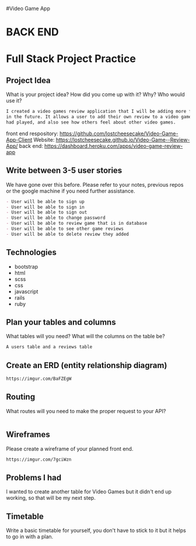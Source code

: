 #Video Game App

# BACK END
# Full Stack Project Practice


## Project Idea

What is your project idea?  How did you come up with it? Why? Who would use it?

```md
I created a video games review application that I will be adding more features
in the future. It allows a user to add their own review to a video game they
had played, and also see how others feel about other video games.
```
front end respository: https://github.com/lostcheesecake/Video-Game-App-Client
Website: https://lostcheesecake.github.io/Video-Game--Review-App/
back end: https://dashboard.heroku.com/apps/video-game-review-app

## Write between 3-5 user stories

We have gone over this before. Please refer to your notes, previous repos or the
google machine if you need further assistance.

```md
- User will be able to sign up
- User will be able to sign in
- User will be able to sign out
- User will be able to change password
- User will be able to review game that is in database
- User will be able to see other game reviews
- User will be able to delete review they added
```

## Technologies

- bootstrap
- html
- scss
- css
- javascript
- rails
- ruby

## Plan your tables and columns

What tables will you need? What will the columns on the table be?

```md
A users table and a reviews table

```

## Create an ERD (entity relationship diagram)

```md
https://imgur.com/BaFZEgW
```

## Routing

What routes will you need to make the proper request to your API?

```md

```

## Wireframes

Please create a wireframe of your planned front end.

```md
https://imgur.com/7gciWzn
```

## Problems I had

I wanted to create another table for Video Games but it didn't end up working, so that will be my next step.


## Timetable

Write a basic timetable for yourself, you don't have to stick to it but it
helps to go in with a plan.

```md


```
